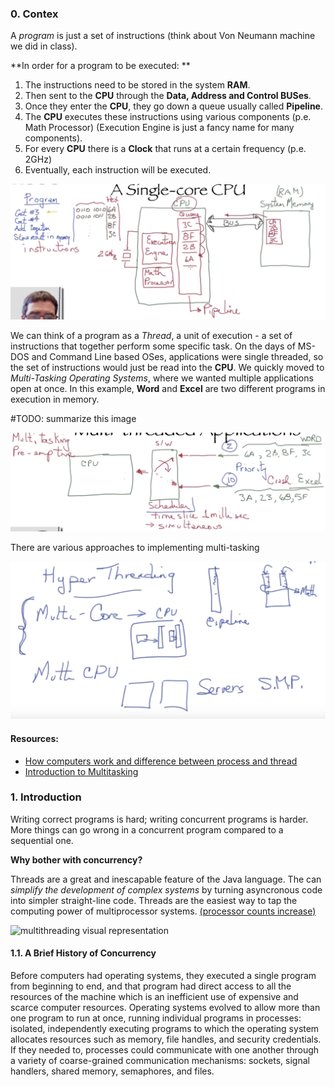 ### **0. Contex**

A _program_ is just a set of instructions (think about Von Neumann machine we did in class).

**In order for a program to be executed: **

1. The instructions need to be stored in the system **RAM**.
2. Then sent to the **CPU** through the **Data, Address and Control BUSes**.
3. Once they enter the **CPU**, they go down a queue usually called **Pipeline**.
4. The **CPU** executes these instructions using various components (p.e. Math Processor) (Execution Engine is just a fancy name for many components).
5. For every **CPU** there is a **Clock** that runs at a certain frequency (p.e. 2GHz)
6. Eventually, each instruction will be executed.

![Single Core CPU][single-core-cpu]



We can think of a program as a _Thread_, a unit of execution - a set of instructions that together perform some specific task. On the days of MS-DOS and Command Line based OSes, applications were single threaded, so the set of instructions would just be read into the **CPU**.
We quickly moved to _Multi-Tasking Operating Systems_, where we wanted multiple applications open at once. 
In this example, **Word** and **Excel** are two different programs in execution in memory.

#TODO: summarize this image 

![Pre-emptive Multi-Tasking][pre-emptive-multitasking]

There are various approaches to implementing multi-tasking

![Multi-Tasking Operating Systems Implementations][multi-tasking-os]





#### Resources:

* [How computers work and difference between process and thread][process-vs-threads-video]
* [Introduction to Multitasking][multithreading-video]



### 1. Introduction

Writing correct programs is hard; writing concurrent programs is harder. More things can go wrong in a concurrent program compared to a sequential one.

**Why bother with concurrency?**

Threads are a great and inescapable feature of the Java language. The can _simplify the development of complex systems_ by turning asyncronous code into simpler straight-line code. Threads are the easiest way to tap the computing power of multiprocessor systems. [(processor counts increase)][processor]

![multithreading visual representation][multithreading]



#### 1.1. A Brief History of Concurrency

Before computers had operating systems, they executed a single program from beginning to end, and that program had direct access to all the resources of the machine which is an inefficient use of expensive and scarce computer resources.
Operating systems evolved to allow more than one program to run at once, running individual programs in processes: isolated, independently executing programs to which the operating system allocates resources such as memory, file handles, and security credentials. If they needed to, processes could communicate with one another through a variety of coarse-grained communication mechanisms: sockets, signal handlers, shared memory, semaphores, and files.



[single-core-cpu]: resources/images/single-core-cpu.png
[pre-emptive-multitasking]: resources/images/pre-emptive-multitasking.png
[multi-tasking-os]: resources/images/multi-tasking-os.png
[processor]:http://www.google.com
[multithreading]: https://www.tutorialspoint.com/operating_system/images/thread_processes.jpg
[multithreading-video]: https://www.youtube.com/watch?v=t-zgY7zV9tk
[multithreading-video-frame]: https://i.ibb.co/GR0q6gN/https-i-ytimg-com-vi-t-zg-Y7z-V9tk-hqdefault.jpg
[process-vs-threads-video]: https://www.youtube.com/watch?v=exbKr6fnoUw
[process-vs-threads-video-frame]: https://i.ibb.co/MMVd0mm/https-i-ytimg-com-vi-exb-Kr6fno-Uw-maxresdefault.jpg

